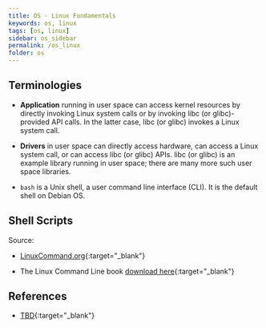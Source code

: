 ```yaml
---
title: OS - Linux Fundamentals
keywords: os, linux
tags: [os, linux]
sidebar: os_sidebar
permalink: /os_linux
folder: os
---
```


## Terminologies

- **Application** running in user space can access kernel resources by directly 
invoking Linux system calls or by invoking libc (or glibc)-provided API calls. 
In the latter case, libc (or glibc) invokes a Linux system call. 
  
- **Drivers** in user space can directly access hardware, can access a Linux 
system call, or can access libc (or glibc) APIs. libc (or glibc) is an example 
library running in user space; there are many more such user space libraries.
  
- `bash` is a Unix shell, a user command line interface (CLI).
It is the default shell on Debian OS.
  

## Shell Scripts

Source: 
- [LinuxCommand.org](http://linuxcommand.org/index.php){:target="_blank"}

- The Linux Command Line book [download here](https://sourceforge.net/projects/linuxcommand/files/TLCL/19.01/TLCL-19.01.pdf/download){:target="_blank"}

## References

- [TBD](){:target="_blank"}